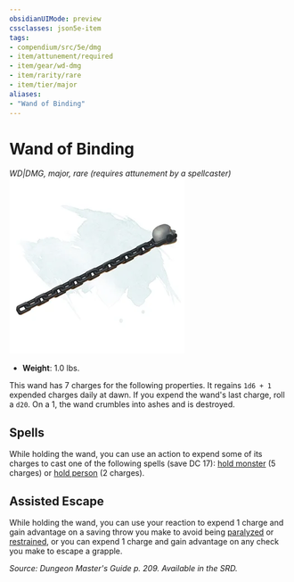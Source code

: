 ```yaml
---
obsidianUIMode: preview
cssclasses: json5e-item
tags:
- compendium/src/5e/dmg
- item/attunement/required
- item/gear/wd-dmg
- item/rarity/rare
- item/tier/major
aliases: 
- "Wand of Binding"
---
```

# Wand of Binding
*WD|DMG, major, rare (requires attunement by a spellcaster)*  
![](https://raw.githubusercontent.com/5etools-mirror-2/5etools-img/main/items/DMG/Wand%20of%20Binding.webp#right)  

- **Weight**: 1.0 lbs.

This wand has 7 charges for the following properties. It regains `1d6 + 1` expended charges daily at dawn. If you expend the wand's last charge, roll a `d20`. On a 1, the wand crumbles into ashes and is destroyed.

## Spells

While holding the wand, you can use an action to expend some of its charges to cast one of the following spells (save DC 17): [hold monster](hold-monster.md) (5 charges) or [hold person](hold-person.md) (2 charges).

## Assisted Escape

While holding the wand, you can use your reaction to expend 1 charge and gain advantage on a saving throw you make to avoid being [paralyzed](conditions.md#paralyzed) or [restrained](conditions.md#restrained), or you can expend 1 charge and gain advantage on any check you make to escape a grapple.

*Source: Dungeon Master's Guide p. 209. Available in the SRD.*
